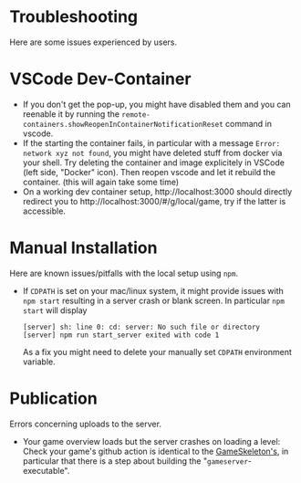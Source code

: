 # Troubleshooting

Here are some issues experienced by users.

# VSCode Dev-Container
* If you don't get the pop-up, you might have disabled them and you can reenable it by
  running the `remote-containers.showReopenInContainerNotificationReset` command in vscode.
* If the starting the container fails, in particular with a message `Error: network xyz not found`,
  you might have deleted stuff from docker via your shell. Try deleting the container and image
  explicitely in VSCode (left side, "Docker" icon). Then reopen vscode and let it rebuild the
  container. (this will again take some time)
* On a working dev container setup, http://localhost:3000 should directly redirect you to http://localhost:3000/#/g/local/game, try if the latter is accessible.


# Manual Installation
Here are known issues/pitfalls with the local setup using `npm`.

* If `CDPATH` is set on your mac/linux system, it might provide issues with `npm start` resulting in a server crash or blank screen. In particular `npm start` will display
  ```
  [server] sh: line 0: cd: server: No such file or directory
  [server] npm run start_server exited with code 1
  ```
  As a fix you might need to delete your manually set `CDPATH` environment variable.

# Publication
Errors concerning uploads to the server.

* Your game overview loads but the server crashes on loading a level: Check your game's github action is identical to the [GameSkeleton's](https://github.com/hhu-adam/GameSkeleton/blob/main/.github/workflows/build.yml), in particular that there is a step about building the "`gameserver`-executable".
